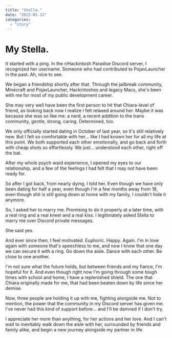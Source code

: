 ```yaml
---
title: "Stella."
date: "2023-01-12"
categories: 
  - "story"
---
```


# My Stella.

It started with a ping. In the r/Hackintosh Paradise Discord server, I recognized her username. Someone who had contributed to PojavLauncher in the past. Ah, nice to see.

We began a friendship shortly after that. Through the jailbreak community, Minecraft and PojavLauncher, Hackintoshes and legacy Macs, she's been with me for most of my public development career.

She may very well have been the first person to hit that Chiara-level of friend, as looking back now I realize I felt relaxed around her. Maybe it was because she was so like me: a nerd, a recent addition to the trans community, gentle, strong, caring. Determined, too.

We only officially started dating in October of last year, so it's still relatively new. But I felt so comfortable with her... like I had known her for all my life at this point. We both supported each other emotionally, and go back and forth with cheap shots so effortlessly. We just... understood each other, right off the bat.

After my whole psych ward experience, I opened my eyes to our relationship, and a few of the feelings I had felt that I may not have been ready for.

So after I got back, from nearly dying, I told her. Even though we have only been dating for half a year, even though I'm a few months away from 18, even though shit is still going down at home with my family, I couldn't hide it anymore.

So, I asked her to marry me. Promising to do it properly at a later time, with a real ring and a real kneel and a real kiss. I legitimately asked Stella to marry me over Discord private messages.

She said yes.

And ever since then, I feel motivated. Euphoric. Happy. Again. I'm in love again with someone that's speechless to me, and now I know that one day we can secure it with a ring. Go down the aisle. Dance with each other. Be close to one another.

I'm not sure what the future holds, but between friends and my fiance, I'm hopeful for it. And even though right now I'm going through some tough times with school and home, I have a replenished shield. The one that Chiara originally made for me, that had been beaten down by life since her demise.

Now, three people are holding it up with me, fighting alongside me. Not to mention, the power that the community in my Discord server has given me. I've never had this kind of support before... and I'll be damned if I don't try.

I appreciate her more than anything, for her actions and her love. And I can't wait to inevitably walk down the aisle with her, surrounded by friends and family alike, and begin a new journey alongside my partner in life.
